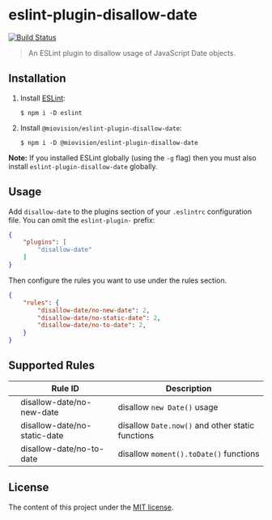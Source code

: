 # eslint-plugin-disallow-date

[![Build Status](https://travis-ci.org/github/miovision.svg?branch=master)](https://travis-ci.org/github/miovision)

>   An ESLint plugin to disallow usage of JavaScript Date objects.

## Installation

1.  Install [ESLint](http://eslint.org):

    ```
    $ npm i -D eslint
    ```

2.  Install `@miovision/eslint-plugin-disallow-date`:

    ```
    $ npm i -D @miovision/eslint-plugin-disallow-date
    ```

**Note:**
If you installed ESLint globally (using the `-g` flag) then you must also
install `eslint-plugin-disallow-date` globally.

## Usage

Add `disallow-date` to the plugins section of your `.eslintrc` configuration
file. You can omit the `eslint-plugin-` prefix:

```json
{
    "plugins": [
        "disallow-date"
    ]
}
```

Then configure the rules you want to use under the rules section.

```json
{
    "rules": {
        "disallow-date/no-new-date": 2,
        "disallow-date/no-static-date": 2,
        "disallow-date/no-to-date": 2,
    }
}
```

## Supported Rules

|   | Rule ID                      | Description                                      |
|---|------------------------------|--------------------------------------------------|
|   | disallow-date/no-new-date    | disallow `new Date()` usage                      |
|   | disallow-date/no-static-date | disallow `Date.now()` and other static functions |
|   | disallow-date/no-to-date     | disallow `moment().toDate()` functions           |

## License

The content of this project under the [MIT license](http://opensource.org/licenses/mit-license.php).
